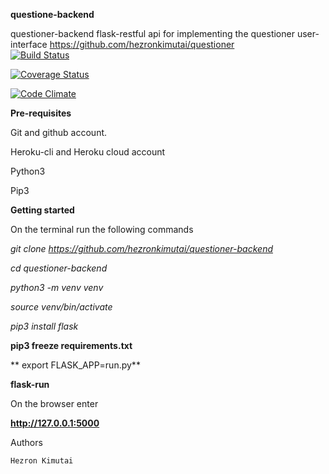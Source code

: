 **questione-backend**

questioner-backend  flask-restful api for implementing the questioner user-interface https://github.com/hezronkimutai/questioner  
[![Build Status](https://travis-ci.org/hezronkimutai/questioner-backend.svg?branch=master)](https://travis-ci.org/hezronkimutai/questioner-backend)

[![Coverage Status](https://coveralls.io/repos/github/hezronkimutai/questioner-backend/badge.svg?branch=master)](https://coveralls.io/github/hezronkimutai/questioner-backend?branch=develop)

[![Code Climate](https://codeclimate.com/github/codeclimate/codeclimate/badges/gpa.svg)](https://codeclimate.com/github/hezronkimutai/questioner-backend)

**Pre-requisites**

Git and github account.

Heroku-cli and Heroku cloud account

Python3

Pip3


**Getting started**

On the terminal run the following commands

*git clone https://github.com/hezronkimutai/questioner-backend*

*cd questioner-backend*

*python3 -m venv venv*

*source venv/bin/activate*

*pip3 install flask*

**pip3 freeze requirements.txt**

** export FLASK_APP=run.py**

**flask-run**


On the browser enter 

**http://127.0.0.1:5000**



Authors

    Hezron Kimutai


